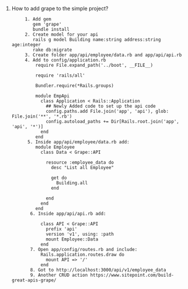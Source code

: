 1. How to add grape to the simple project?
      
            1. Add gem 
               gem 'grape'
               bundle install
            2. Create model for your api 
               rails g model Building name:string address:string age:integer
               rake db:migrate
            3. Create folder app/api/employee/data.rb and app/api/api.rb
            4. Add to config/application.rb
                require File.expand_path('../boot', __FILE__)

                require 'rails/all'

                Bundler.require(*Rails.groups)

                module EmpApi
                  class Application < Rails::Application
                    ## Newly Added code to set up the api code
                    config.paths.add File.join('app', 'api'), glob: File.join('**', '*.rb')
                    config.autoload_paths += Dir[Rails.root.join('app', 'api', '*')]
                  end
                end
             5. Inside app/api/employee/data.rb add:
                module Employee
                  class Data < Grape::API

                    resource :employee_data do
                      desc "List all Employee"

                      get do
                        Building.all
                      end

                    end
                  end
                end
              6. Inside app/api/api.rb add:

                  class API < Grape::API
                    prefix 'api'
                    version 'v1', using: :path
                    mount Employee::Data
                  end
              7. Open app/config/routes.rb and include:
                  Rails.application.routes.draw do
                    mount API => '/'
                  end
              8. Got to http://localhost:3000/api/v1/employee_data
              9. Another CRUD action https://www.sitepoint.com/build-great-apis-grape/

